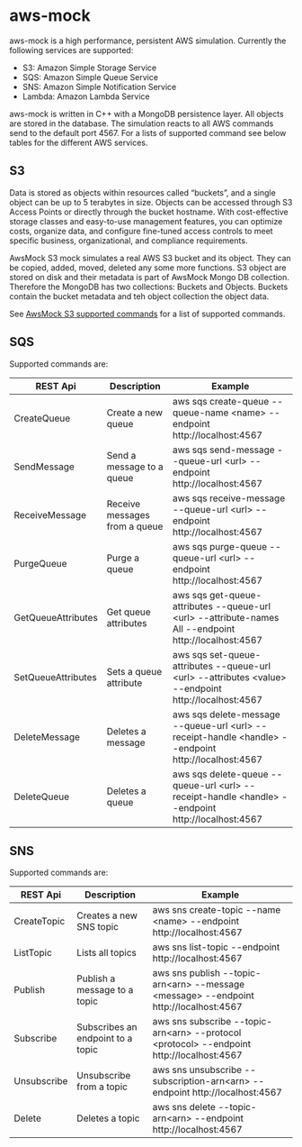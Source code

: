 # aws-mock

aws-mock is a high performance, persistent AWS simulation. Currently the following services are supported: 

- S3: Amazon Simple Storage Service
- SQS: Amazon Simple Queue Service
- SNS: Amazon Simple Notification Service
- Lambda: Amazon Lambda Service

aws-mock is written in C++ with a MongoDB persistence layer. All objects are stored in the database. The simulation 
reacts to all AWS commands send to the default port 4567. For a lists of supported command see below tables for the 
different AWS services.

## S3

Data is stored as objects within resources called “buckets”, and a single object can be up to 5 terabytes in size. Objects can be accessed through S3 Access Points or directly through 
the bucket hostname. With cost-effective storage classes and easy-to-use management features, you can optimize costs, organize data, and configure fine-tuned access controls to meet 
specific business, organizational, and compliance requirements.

AwsMock S3 mock simulates a real AWS S3 bucket and its object. They can be copied, added, moved, deleted any some more functions. S3 object are stored on disk and their metadata is part of
AwsMock Mongo DB collection. Therefore the MongoDB has two collections: Buckets and Objects. Buckets contain the bucket metadata and teh object collection the object data.

See [AwsMock S3 supported commands](docs/S3/S3Functions) for a list of supported commands.

## SQS

Supported commands are:

| REST Api           | Description                   | Example                                                                                                              |
|--------------------|-------------------------------|----------------------------------------------------------------------------------------------------------------------|
| CreateQueue        | Create a new queue            | aws sqs create-queue --queue-name &lt;name&gt; --endpoint http://localhost:4567                                      |
| SendMessage        | Send a message to a queue     | aws sqs send-message --queue-url &lt;url&gt; --endpoint http://localhost:4567                                        |
| ReceiveMessage     | Receive messages from a queue | aws sqs receive-message --queue-url &lt;url&gt; --endpoint http://localhost:4567                                     |
| PurgeQueue         | Purge a queue                 | aws sqs purge-queue --queue-url &lt;url&gt; --endpoint http://localhost:4567                                         |
| GetQueueAttributes | Get queue attributes          | aws sqs get-queue-attributes --queue-url &lt;url&gt; --attribute-names All --endpoint http://localhost:4567          |
| SetQueueAttributes | Sets a queue attribute        | aws sqs set-queue-attributes --queue-url &lt;url&gt; --attributes &lt;value&gt; --endpoint http://localhost:4567     |
| DeleteMessage      | Deletes a message             | aws sqs delete-message --queue-url &lt;url&gt; --receipt-handle &lt;handle&gt; --endpoint http://localhost:4567      |
| DeleteQueue        | Deletes a queue               | aws sqs delete-queue --queue-url &lt;url&gt; --receipt-handle &lt;handle&gt; --endpoint http://localhost:4567 |

## SNS

Supported commands are:

| REST Api    | Description                       | Example                                                                                                     |
|-------------|-----------------------------------|-------------------------------------------------------------------------------------------------------------|
| CreateTopic | Creates a new SNS topic           | aws sns create-topic --name &lt;name&gt; --endpoint http://localhost:4567                                   |
| ListTopic   | Lists all topics                  | aws sns list-topic --endpoint http://localhost:4567                                                         | 
| Publish     | Publish a message to a topic      | aws sns publish --topic-arn&lt;arn&gt; --message &lt;message&gt; --endpoint http://localhost:4567           |
| Subscribe   | Subscribes an endpoint to a topic | aws sns subscribe --topic-arn&lt;arn&gt; --protocol &lt;protocol&gt; --endpoint http://localhost:4567       |
| Unsubscribe | Unsubscribe from a topic          | aws sns unsubscribe --subscription-arn&lt;arn&gt; --endpoint http://localhost:4567                          |
| Delete      | Deletes a topic                   | aws sns delete --topic-arn&lt;arn&gt; --endpoint http://localhost:4567 |
